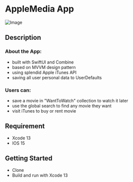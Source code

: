 # AppleMedia App

![Image](https://github.com/stolenhen/AppleMedia/blob/main/Promo.png)
## Description

### About the App:
- built with SwiftUI and Combine
- based on MVVM design pattern
- using splendid Apple iTunes API
- saving all user personal data to UserDefaults

### Users can:
- save a movie in "WantToWatch" collection to watch it later
- use the global search to find any movie they want
- visit iTunes to buy or rent movie

## Requirement
- Xcode 13
- IOS 15

## Getting Started
- Clone
- Build and run with Xcode 13
